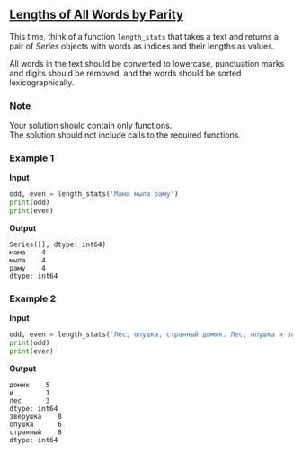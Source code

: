 ## [Lengths of All Words by Parity](../../../solutions/6.2/62_b.py)

This time, think of a function `length_stats` that takes a text and returns a pair of _Series_ objects with words as indices and their lengths as values.

All words in the text should be converted to lowercase, punctuation marks and digits should be removed, and the words should be sorted lexicographically.

### Note

Your solution should contain only functions.\
The solution should not include calls to the required functions.

### Example 1

__Input__
```python
odd, even = length_stats('Мама мыла раму')
print(odd)
print(even)
```

__Output__
```plaintext
Series([], dtype: int64)
мама    4
мыла    4
раму    4
dtype: int64
```

### Example 2

__Input__
```python
odd, even = length_stats('Лес, опушка, странный домик. Лес, опушка и зверушка.')
print(odd)
print(even)
```

__Output__
```plaintext
домик    5
и        1
лес      3
dtype: int64
зверушка    8
опушка      6
странный    8
dtype: int64
```